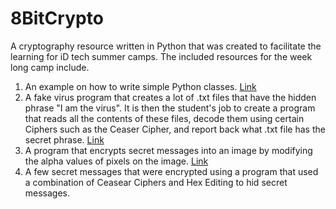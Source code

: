 # 8BitCrypto
A cryptography resource written in Python that was created to facilitate the learning for iD tech summer camps. The included resources for the week long camp include.

1. An example on how to write simple Python classes. [Link](https://github.com/janavarro95/8BitCrypto/tree/master/Class%20Example)
2. A fake virus program that creates a lot of .txt files that have the hidden phrase "I am the virus". It is then the student's job to create a program that reads all the contents of these files, decode them using certain Ciphers such as the Ceaser Cipher, and report back what .txt file has the secret phrase. [Link](https://github.com/janavarro95/8BitCrypto/tree/master/FakeVirusProgram)
3. A program that encrypts secret messages into an image by modifying the alpha values of pixels on the image. [Link](https://github.com/janavarro95/8BitCrypto/tree/master/ImageProgram)
4. A few secret messages that were encrypted using a program that used a combination of Ceasear Ciphers and Hex Editing to hid secret messages.
